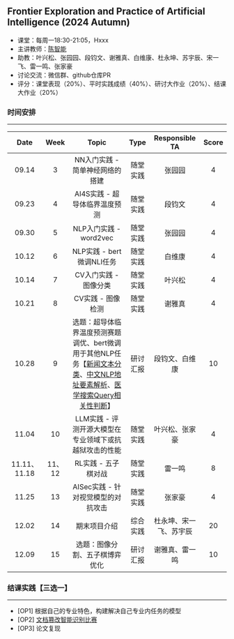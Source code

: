 ## Frontier Exploration and Practice of Artificial Intelligence (2024 Autumn)

- 课堂：每周一18:30-21:05，Hxxx 
- 主讲教师：[陈智能](https://zhinchenfd.github.io/)
- 助教：叶兴松、张园园、段钧文、谢雅真、白维康、杜永坤、苏宇辰、宋一飞、雷一鸣、张家豪
- 讨论交流：微信群、github仓库PR
- 评分：课堂表现（20%）、平时实践成绩（40%）、研讨大作业（20%）、结课大作业（20%）


### 时间安排
----------
|  Date  | Week  |                  Topic                   |   Type   | Responsible TA | Score |
| :----: | :---: | :--------------------------------------: | :------: | :------------: | :---: |
| 09.14  |   3   | NN入门实践 - 简单神经网络的搭建          | 随堂实践 |      张园园        | 4 |
| 09.23  |   4   | AI4S实践 - 超导体临界温度预测            | 随堂实践 |       段钧文       | 4 |
| 09.30  |   5   | NLP入门实践 - word2vec                   | 随堂实践 |       张园园       | 4 |
| 10.12  |   6   | NLP实践 - bert微调NLI任务                      | 随堂实践 |       白维康       | 4 |
| 10.14  |   7   | CV入门实践 - 图像分类                    | 随堂实践 |       叶兴松       | 4 |
| 10.21  |   8   | CV实践 - 图像检测                        | 随堂实践 |       谢雅真       | 4 |
| 10.28  |  9   | 选题：超导体临界温度预测赛题调优、bert微调用于其他NLP任务【[新闻文本分类](https://tianchi.aliyun.com/competition/entrance/531810)、[中文NLP地址要素解析](https://tianchi.aliyun.com/competition/entrance/531900)、[医学搜索Query相关性判断](https://tianchi.aliyun.com/competition/entrance/532001)】                   | 研讨汇报 |       段钧文、白维康       | 10 |
| 11.04  |  10   | LLM实践 - 评测开源大模型在专业领域下或抗越狱攻击的性能 | 随堂实践 |       叶兴松、张家豪       | 4 |
| 11.11、11.18  | 11、12 | RL实践 - 五子棋对战                      | 随堂实践 |       雷一鸣       | 8 |
| 11.25  |  13   | AISec实践 - 针对视觉模型的对抗攻击                              | 随堂实践 |       张家豪       | 4 |
| 12.02  |  14   | 期末项目介绍                              | 综合实践 |       杜永坤、宋一飞、苏宇辰       | 20 |
| 12.09  |  15   | 选题：图像分割、五子棋博弈优化      | 研讨汇报 |       谢雅真、雷一鸣       | 10 |

### 结课实践【三选一】
----------
- [OP1] 根据自己的专业特色，构建解决自己专业内任务的模型
- [OP2] [文档篡改智能识别比赛](https://tianchi.aliyun.com/competition/entrance/532223/information)
- [OP3] 论文复现  
